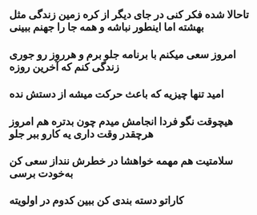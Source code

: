 تاحالا شده فکر کنی در جای دیگر از کره زمین زندگی مثل بهشته اما اینطور نباشه و همه جا را جهنم ببینی
---
امروز سعی میکنم با برنامه جلو برم و هرروز رو جوری زندگی کنم که آخرین روزه
---
امید تنها چیزیه که باعث حرکت میشه از دستش نده
---
هیچوقت نگو فردا انجامش میدم چون بدتره هم امروز هرچقدر وقت داری یه کارو ببر جلو
---
سلامتیت هم مهمه خواهشا در خطرش ننداز سعی کن به‌خودت برسی
---
کاراتو دسته بندی کن ببین کدوم در اولویته
---
